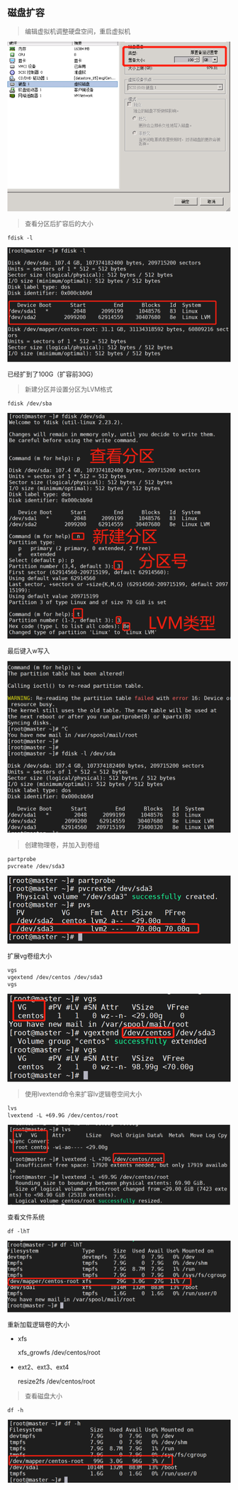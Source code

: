 ## 磁盘扩容

> 编辑虚拟机调整硬盘空间，重启虚拟机

![](./images/scaledisk.jpg)

> 查看分区后扩容后的大小

    fdisk -l
    
![](./images/fdisk.png)

已经扩到了100G（扩容前30G）

> 新建分区并设置分区为LVM格式

    fdisk /dev/sba
    
![](./images/fdisk_new_part.png)

最后键入w写入

![](./images/fdisk_new_lvm_part.png)

> 创建物理卷，并加入到卷组

    partprobe
    pvcreate /dev/sda3
    
![](./images/partprobe.png)
    
扩展vg卷组大小

    vgs
    vgextend /dev/centos /dev/sda3
    vgs

![](images/extend_vgs.png)


> 使用lvextend命令来扩容lv逻辑卷空间大小

    lvs
    lvextend -L +69.9G /dev/centos/root
    
![](images/extend_lvs.png)

查看文件系统

    df -lhT

![](images/fstype.jpg)
    
重新加载逻辑卷的大小

- xfs


    xfs_growfs /dev/centos/root
    
- ext2、ext3、ext4


    resize2fs /dev/centos/root
    
> 查看磁盘大小

    df -h    
    
![](images/extended_disk.jpg)
    



    